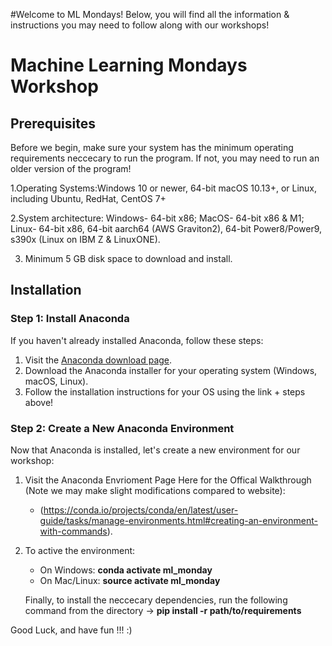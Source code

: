 #Welcome to ML Mondays! Below, you will find all the information & instructions you may need to follow along with our workshops!
# Machine Learning Mondays Workshop

## Prerequisites

Before we begin, make sure your system has the minimum operating requirements neccecary to run the program. If not, you may need to run
an older version of the program!

1.Operating Systems:Windows 10 or newer, 64-bit macOS 10.13+, or Linux, including Ubuntu, RedHat, CentOS 7+

2.System architecture: Windows- 64-bit x86; MacOS- 64-bit x86 & M1; Linux- 64-bit x86, 64-bit aarch64 (AWS Graviton2), 64-bit Power8/Power9,
s390x (Linux on IBM Z & LinuxONE).

3. Minimum 5 GB disk space to download and install.

## Installation

### Step 1: Install Anaconda

If you haven't already installed Anaconda, follow these steps:

1. Visit the [Anaconda download page](https://www.anaconda.com/products/individual).
2. Download the Anaconda installer for your operating system (Windows, macOS, Linux).
3. Follow the installation instructions for your OS using the link + steps above!

### Step 2: Create a New Anaconda Environment

Now that Anaconda is installed, let's create a new environment for our workshop:

1. Visit the Anaconda Envrioment Page Here for the Offical Walkthrough (Note we may make slight modifications compared to website):
   - (https://conda.io/projects/conda/en/latest/user-guide/tasks/manage-environments.html#creating-an-environment-with-commands).
2. To active the environment:
   	- On Windows: **conda activate ml_monday**
   	- On Mac/Linux:  **source activate ml_monday**

	Finally, to install the neccecary dependencies, run the following command from the directory 
			-> **pip install -r path/to/requirements**

Good Luck, and have fun !!! :)
 

